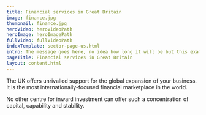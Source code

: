 ```yaml
---
title: Financial services in Great Britain
image: finance.jpg
thumbnail: finance.jpg
heroVideo: heroVideoPath
heroImage: heroImagePath
fullVideo: fullVideoPath
indexTemplate: sector-page-us.html
intro: The message goes here, no idea how long it will be but this example copy is 18 words.
pageTitle: Financial services in Great Britain
layout: content.html
---
```


The UK offers unrivalled support for the global expansion of your business. It is the most internationally-focused financial marketplace in the world. 

No other centre for inward investment can offer such a concentration of capital, capability and stability.